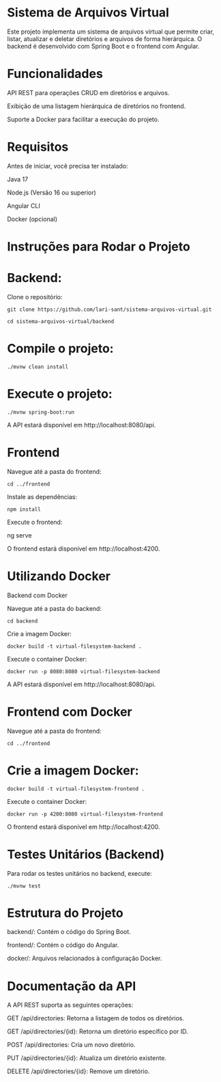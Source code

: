 

# Sistema de Arquivos Virtual

Este projeto implementa um sistema de arquivos virtual que permite criar, listar, atualizar e deletar diretórios e arquivos de forma hierárquica. O backend é desenvolvido com Spring Boot e o frontend com Angular.

# Funcionalidades

API REST para operações CRUD em diretórios e arquivos.

Exibição de uma listagem hierárquica de diretórios no frontend.

Suporte a Docker para facilitar a execução do projeto.


# Requisitos
  Antes de iniciar, você precisa ter instalado:

Java 17

Node.js (Versão 16 ou superior)

Angular CLI

Docker (opcional)


# Instruções para Rodar o Projeto

# Backend:

Clone o repositório:

    git clone https://github.com/lari-sant/sistema-arquivos-virtual.git

    cd sistema-arquivos-virtual/backend

# Compile o projeto:

    ./mvnw clean install

# Execute o projeto:

    ./mvnw spring-boot:run

A API estará disponível em http://localhost:8080/api.

# Frontend

Navegue até a pasta do frontend:

    cd ../frontend

Instale as dependências:

    npm install

Execute o frontend:

ng serve

O frontend estará disponível em http://localhost:4200.

# Utilizando Docker

Backend com Docker

Navegue até a pasta do backend:

    cd backend

Crie a imagem Docker:

    docker build -t virtual-filesystem-backend .

Execute o container Docker:

    docker run -p 8080:8080 virtual-filesystem-backend

A API estará disponível em http://localhost:8080/api.

# Frontend com Docker

Navegue até a pasta do frontend:

    cd ../frontend

# Crie a imagem Docker:

    docker build -t virtual-filesystem-frontend .

Execute o container Docker:

    docker run -p 4200:8080 virtual-filesystem-frontend

O frontend estará disponível em http://localhost:4200.

# Testes Unitários (Backend)

Para rodar os testes unitários no backend, execute:

    ./mvnw test

# Estrutura do Projeto

  backend/: Contém o código do Spring Boot.

  frontend/: Contém o código do Angular.

  docker/: Arquivos relacionados à configuração Docker.


# Documentação da API

A API REST suporta as seguintes operações:

  GET /api/directories: Retorna a listagem de todos os diretórios.

  GET /api/directories/{id}: Retorna um diretório específico por ID.

  POST /api/directories: Cria um novo diretório.

  PUT /api/directories/{id}: Atualiza um diretório existente.

  DELETE /api/directories/{id}: Remove um diretório.





